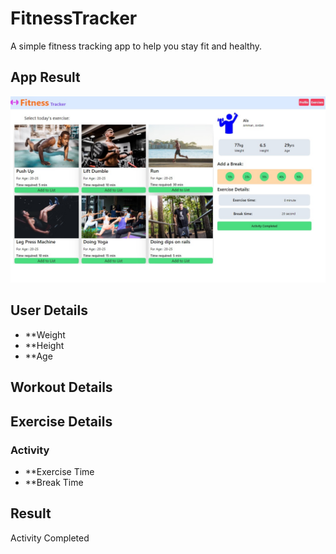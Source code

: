# FitnessTracker

A simple fitness tracking app to help you stay fit and healthy.

## App Result

![FitnessTracker App Result](./src/images/fitness-tracker.jpg)

## User Details

- **Weight
- **Height
- **Age

## Workout Details

## Exercise Details

### Activity 

- **Exercise Time
- **Break Time

## Result

Activity Completed


